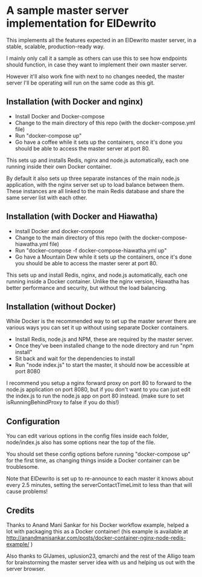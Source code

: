 # A sample master server implementation for ElDewrito

This implements all the features expected in an ElDewrito master server, in a stable, scalable, production-ready way.

I mainly only call it a sample as others can use this to see how endpoints should function, in case they want to implement their own master server.

However it'll also work fine with next to no changes needed, the master server I'll be operating will run on the same code as this git.

## Installation (with Docker and nginx)

- Install Docker and Docker-compose
- Change to the main directory of this repo (with the docker-compose.yml file)
- Run "docker-compose up"
- Go have a coffee while it sets up the containers, once it's done you should be able to access the master server at port 80.

This sets up and installs Redis, nginx and node.js automatically, each one running inside their own Docker container.

By default it also sets up three separate instances of the main node.js application, with the nginx server set up to load balance between them.
These instances are all linked to the main Redis database and share the same server list with each other.

## Installation (with Docker and Hiawatha)

- Install Docker and docker-compose
- Change to the main directory of this repo (with the docker-compose-hiawatha.yml file)
- Run "docker-compose -f docker-compose-hiawatha.yml up"
- Go have a Mountain Dew while it sets up the containers, once it's done you should be able to access the master serer at port 80.

This sets up and install Redis, nginx, and node.js automatically, each one running inside a Docker container.
Unlike the nginx version, Hiawatha has better performance and security, but without the load balancing.

## Installation (without Docker)

While Docker is the recommended way to set up the master server there are various ways you can set it up without using separate Docker containers.

- Install Redis, node.js and NPM, these are required by the master server.
- Once they've been installed change to the node directory and run "npm install"
- Sit back and wait for the dependencies to install
- Run "node index.js" to start the master, it should now be accessible at port 8080

I recommend you setup a nginx forward proxy on port 80 to forward to the node.js application on port 8080, but if you don't want to you can just edit the index.js to run the node.js app on port 80 instead. (make sure to set isRunningBehindProxy to false if you do this!)

## Configuration

You can edit various options in the config files inside each folder, node/index.js also has some options near the top of the file.

You should set these config options before running "docker-compose up" for the first time, as changing things inside a Docker container can be troublesome.

Note that ElDewrito is set up to re-announce to each master it knows about every 2.5 minutes, setting the serverContactTimeLimit to less than that will cause problems!

## Credits

Thanks to Anand Mani Sankar for his Docker workflow example, helped a lot with packaging this as a Docker container! (his example is available at http://anandmanisankar.com/posts/docker-container-nginx-node-redis-example/ )

Also thanks to GIJames, uplusion23, qmarchi and the rest of the Alligo team for brainstorming the master server idea with us and helping us out with the server browser.
